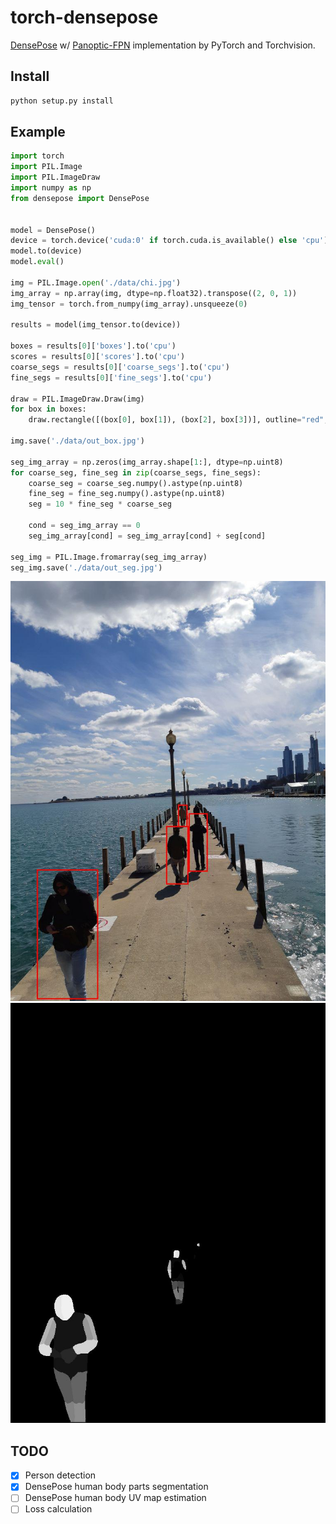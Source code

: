 # torch-densepose
[DensePose](https://arxiv.org/abs/1802.00434) w/ [Panoptic-FPN](https://arxiv.org/abs/1901.02446) implementation by PyTorch and Torchvision.

## Install
```bash
python setup.py install
```

## Example
```python
import torch
import PIL.Image
import PIL.ImageDraw
import numpy as np
from densepose import DensePose


model = DensePose()
device = torch.device('cuda:0' if torch.cuda.is_available() else 'cpu')
model.to(device)
model.eval()

img = PIL.Image.open('./data/chi.jpg')
img_array = np.array(img, dtype=np.float32).transpose((2, 0, 1))
img_tensor = torch.from_numpy(img_array).unsqueeze(0)

results = model(img_tensor.to(device))

boxes = results[0]['boxes'].to('cpu')
scores = results[0]['scores'].to('cpu')
coarse_segs = results[0]['coarse_segs'].to('cpu')
fine_segs = results[0]['fine_segs'].to('cpu')

draw = PIL.ImageDraw.Draw(img)
for box in boxes:
    draw.rectangle([(box[0], box[1]), (box[2], box[3])], outline="red", width=3)

img.save('./data/out_box.jpg')

seg_img_array = np.zeros(img_array.shape[1:], dtype=np.uint8)
for coarse_seg, fine_seg in zip(coarse_segs, fine_segs):
    coarse_seg = coarse_seg.numpy().astype(np.uint8)
    fine_seg = fine_seg.numpy().astype(np.uint8)
    seg = 10 * fine_seg * coarse_seg

    cond = seg_img_array == 0
    seg_img_array[cond] = seg_img_array[cond] + seg[cond]

seg_img = PIL.Image.fromarray(seg_img_array)
seg_img.save('./data/out_seg.jpg')
```
![output_box](https://raw.githubusercontent.com/Licht-T/torch-densepose/master/data/out_box.jpg)
![output_seg](https://raw.githubusercontent.com/Licht-T/torch-densepose/master/data/out_seg.jpg)


## TODO
* [x] Person detection
* [x] DensePose human body parts segmentation
* [ ] DensePose human body UV map estimation
* [ ] Loss calculation
